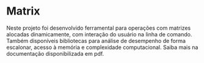 # Matrix
Neste projeto foi desenvolvido ferramental para operações com matrizes alocadas dinamicamente, com interação do usuário na linha de comando. Também disponíveis bibliotecas para análise de desempenho de forma escalonar, acesso à memória e complexidade computacional. Saiba mais na documentação disponibilizada em pdf.
